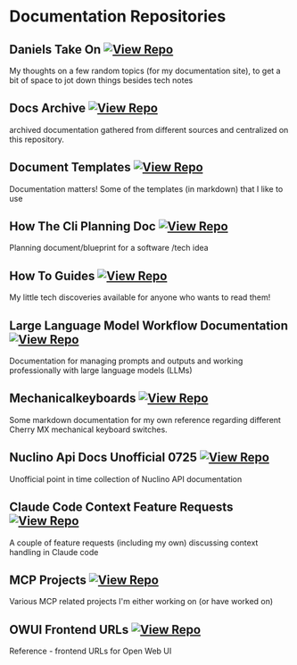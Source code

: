 # Documentation Repositories

## Daniels Take On [![View Repo](https://img.shields.io/badge/view-repo-green)](https://github.com/danielrosehill/Daniels-Take-On)
My thoughts on a few random topics (for my documentation site), to get a bit of space to jot down things besides tech notes

## Docs Archive [![View Repo](https://img.shields.io/badge/view-repo-green)](https://github.com/danielrosehill/Docs-Archive)
archived documentation gathered from different sources and centralized on this repository. 

## Document Templates [![View Repo](https://img.shields.io/badge/view-repo-green)](https://github.com/danielrosehill/Document-Templates)
Documentation matters! Some of the templates (in markdown) that I like to use

## How The Cli Planning Doc [![View Repo](https://img.shields.io/badge/view-repo-green)](https://github.com/danielrosehill/How-The-CLI-Planning-Doc)
Planning document/blueprint for a software /tech idea

## How To Guides [![View Repo](https://img.shields.io/badge/view-repo-green)](https://github.com/danielrosehill/How-To-Guides)
My little tech discoveries available for anyone who wants to read them!

## Large Language Model Workflow Documentation [![View Repo](https://img.shields.io/badge/view-repo-green)](https://github.com/danielrosehill/LLM-Workflow-Documentation)
Documentation for managing prompts and outputs and working professionally with large language models (LLMs)

## Mechanicalkeyboards [![View Repo](https://img.shields.io/badge/view-repo-green)](https://github.com/danielrosehill/MechanicalKeyboards)
Some markdown documentation for my own reference regarding different Cherry MX mechanical keyboard switches. 

## Nuclino Api Docs Unofficial 0725 [![View Repo](https://img.shields.io/badge/view-repo-green)](https://github.com/danielrosehill/Nuclino-API-Docs-Unofficial-0725)
Unofficial point in time collection of Nuclino API documentation 


## Claude Code Context Feature Requests [![View Repo](https://img.shields.io/badge/view-repo-green)](https://github.com/danielrosehill/Claude-Code-Context-Feature-Requests)
A couple of feature requests (including my own) discussing context handling in Claude code

## MCP Projects [![View Repo](https://img.shields.io/badge/view-repo-green)](https://github.com/danielrosehill/MCP-Projects)
Various MCP related projects I'm either working on (or have worked on)

## OWUI Frontend URLs [![View Repo](https://img.shields.io/badge/view-repo-green)](https://github.com/danielrosehill/OWUI-Frontend-URLs)
Reference - frontend URLs for Open Web UI
